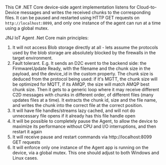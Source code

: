 
This C# .NET Core device-side agent implementation listens for Cloud-to-Device messages and writes the received chunks to the corresponding files. It can be paused and restarted using HTTP GET requests on `http://localhost:8099`, and only one instance of the agent can run at a time using a global mutex.

JNJ IoT Agent .Net Core main principles:
1. It will not access Blob storage directly at all - lets assume the protocols used by the blob storage are absolutely blocked by the firewalls in the target environment.
2. Fault tolerant. E.g. It sends an D2C event to the backend side: the FirmwareUpdate Ready, with the filename and the chunk size in the payload, and the device_id in the custom property. The chunk size is deduced from the protocol being used: if it's MGTT, the chunk size will be optimized for MQTT, if its AMQP, the size will match AMQP best chunk size. Then it gets to a generic loop where it may receive different C2D messages with chunks in different order, of different files (many updates files at a time). It extracts the chunk id, size and the file name, and writes the chunk into the correct file at the correct position.
3. It will have file handles/streams lazy cached, and will not do unnecessary file opens if it already has this file handle open
4. It will be possible to completely pause the Agent, to allow the device to maximize its performance without CPU and I/O interruptions, and then restart it again
5. It will receive pause and restart commands via http://localhost:8099  GET requests
6. It will enforce only one instance of the Agent app is running on the device, via a global mutex. This one should adjust to both Windows and Linux cases.